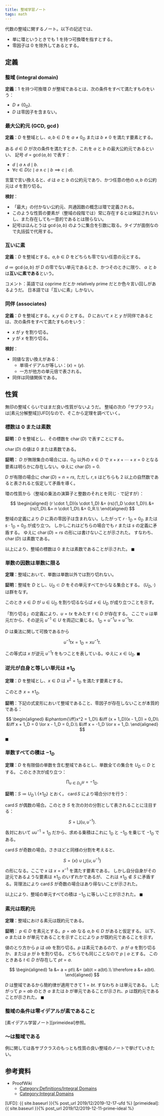 ```yaml
---
title: 整域学習ノート
tags: math
---
```


代数の整域に関するノート。以下の記述では、

* 単に環というときでも 1 を持つ可換環を指すとする。
* 零因子は $0$ を除外してあるとする。

## 定義

### 整域 (integral domain)

**定義**：1 を持つ可換環 $D$ が整域であるとは、次の条件をすべて満たすものをいう：

* $D \ne \lbrace 0_D \rbrace.$
* $D$ は零因子を含まない。

### 最大公約元 (GCD, $\gcd$)

**定義**：$D$ を整域とし、$a, b \in D$ を $a \ne 0_D$ または $b \ne 0$ を満たす要素とする。

ある $d \in D$ が次の条件を満たすとき、これを $a$ と $b$ の最大公約元であるといい、
記号 $d = \gcd(a, b)$ で表す：

* $d \mid a \land d \mid b.$
* $\forall c \in D(c \mid a \land c \mid b \implies c \mid d).$

言葉で言い換えると、$d$ は $a$ と $b$ の公約元であり、かつ任意の他の $a, b$ の公約元は $d$ を割り切る。

**検討**：

* 「最大」の付かない公約元、共通因数の概念は環で定義される。
* このような性質の要素が（整域の段階では）常に存在するとは保証されないし、また存在しても一意的であるとは限らない。
* 記号はほんとうは $\gcd\lbrace a, b\rbrace$ のように集合を引数に取る。タイプが面倒なので丸括弧で代用する。

### 互いに素

**定義**：$D$ を整域とする。$a, b \in D$ をどちらも零でない任意の元とする。

$d \coloneqq \gcd\lbrace a, b\rbrace$ が $D$ の零でない単元であるとき、かつそのときに限り、
$a$ と $b$ は**互いに素である**という。

コメント：英語では coprime だとか relatively prime だとか色々言い回しがあるようだ。
日本語では「互いに素」しかない。

### 同伴 (associates)

**定義**：$D$ を整域とする。$x, y \in D$ とする。
$D$ において $x$ と $y$ が同伴であるとは、次の条件をすべて満たすものをいう：

* $x$ が $y$ を割り切る。
* $y$ が $x$ を割り切る。

**検討**：

* 同値な言い換えがある：
  * 単項イデアルが等しい：$(x) = (y).$
  * 一方が他方の単元倍で表される。
* 同伴は同値関係である。

## 性質

無印の整域くらいではまだ良い性質がないようだ。
整域の次の「サブクラス」は[素元分解整域][UFD]なので、そこから定理を調べていく。

### 標数は $0$ または素数

**証明**：$D$ を整域とし、その標数を $\operatorname{char}(D)$ で表すことにする。

$\operatorname{char}(D)$ の値は $0$ または素数である。

**証明**：
$D$ が無限集合の場合には、$0_D$ 以外の $x \in D$ で
$x + x + \dotsb + x = 0$ となる要素は明らかに存在しない。ゆえに
$\operatorname{char}(D) = 0.$

$D$ が有限の場合に $\operatorname{char}(D) = n = rs,$
ただし $r, s$ はどちらも $2$ 以上の自然数であると表されると仮定して矛盾を導く。

環の性質から（整域の乗法の演算子と整数のそれとを同じ $\cdot$ で記すが）：

$$
\begin{aligned}
(r \cdot 1_D)(s \cdot 1_D)
&= (rs)(1_D \cdot 1_D)\\
&= (rs)1_D\\
&= n \cdot 1_D\\
&= 0_R.\\
\end{aligned}
$$

整域の定義により $D$ に真の零因子は含まれない。したがって
$r \cdot 1_D = 0_D$ または $s \cdot 1_D = 0_D$ が成り立つ。
しかしこれはどちらの場合でも $r$ または $s$ の定義に矛盾する。
ゆえに $\operatorname{char}(D) = rs$ の形には書けないことが示された。
すなわち、$\operatorname{char}(D)$ は素数である。

以上により、整域の標数は $0$ または素数であることが示された。
$\blacksquare$

### 単数の因数は単数に限る

**定理**：整域において、単数は単数以外では割り切れない。

**証明**：整域を $D$ とし、$U_D \subset D$ をその単元すべてからなる集合とする。
$(U_D, \cdot)$ は群をなす。

このとき $x \in D$ が $u \in U_D$ を割り切るならば $x \in U_D$ が成り立つことを示す。

「割り切る」の定義により、$u = tx$ をみたす $t \in D$ が存在する。
ここで $u$ は単元だから、その逆元 $u^{-1} \in U$ を両辺に乗じる。
$1_D = u^{-1}u = u^{-1}tx.$

$D$ は乗法に関して可換であるから

$$
u^{-1}tx = 1_D = xu^{-1}t.
$$

この等式は $x$ が逆元 $u^{-1}t$ をもつことを表している。ゆえに $x \in U_D.$
$\blacksquare$

### 逆元が自身と等しい単元は $\pm1_D$

**定理**：$D$ を整域とし、$x \in D$ は $x^2 = 1_D$ を満たす要素とする。

このとき $x = \pm1_D.$

**証明**：下記の式変形において整域であること、零因子が存在しないことが本質的である：

$$
\begin{aligned}
    &\phantom{\iff}x^2 = 1_D\\
    &\iff (x + 1_D)(x - 1_D) = 0_D\\
    &\iff x + 1_D = 0 \lor x - 1_D = 0_D.\\
    &\iff x = -1_D \lor x = 1_D.
\end{aligned}
$$

$\blacksquare$

### 単数すべての積は $-1_D$

**定理**：$D$ を有限個の単数を含む整域であるとし、単数全ての集合を $U_D \subset D$ とする。
このとき次が成り立つ：

$$
\prod_{u \in D_U}u = -1_D.
$$

**証明**：$S \coloneqq U_D\setminus\lbrace \pm1_D\rbrace$ とおく。
$\operatorname{card}S$ により場合分けを行う：

$\operatorname{card}S$ が偶数の場合。このとき $S$ を次の対の分割として表されることに注目する：

$$
S = \bigsqcup \{u, u^{-1}\}.
$$

各対において $uu^{-1} = 1_D$ だから、求める乗積はこれに $1_D$ と $-1_D$ を乗じて $-1_D$ である。

$\operatorname{card}S$ が奇数の場合。さきほどと同様の分割を考えると、

$$
S = \{x\} \cup \bigcup \{u, u^{-1}\}
$$

の形になる。ここで $x$ は $x = x^{-1}$ を満たす要素である。
しかし自分自身がその逆元であるような要素は $\pm 1_D$ のいずれかであるが、
これは $\pm 1_D \notin S$ に矛盾する。背理法により
$\operatorname{card}S$ が奇数の場合はあり得ないことが示された。

以上により、整域の単元すべての積は $-1_D$ に等しいことが示された。
$\blacksquare$

### 素元は既約元

**定理**：整域における素元は既約元である。

**証明**：
$p \in D$ を素元とする。$p = ab$ なる $a, b \in D$ があると仮定する。
以下、$a$ または $b$ が単元であることを示すことにより $p$ が既約元であることを示す。

値のとり方から $p$ は $ab$ を割り切る。$p$ は素元であるので、
$p$ が $a$ を割り切るか、または $p$ が $b$ を割り切る。
どちらでも同じことなので $p \mid a$ とする。
このときある $t \in D$ が存在して $pt = a.$

$$
\begin{aligned}
1a &= a = pt\\
&= (ab)t = a(bt).\\
\therefore a &= a(bt).
\end{aligned}
$$

$D$ は整域であるから簡約律が適用できて $1 = bt.$ すなわち $b$ は単元である。
したがって $p = ab$ のとき $a$ または $b$ が単元であることが示され、$p$ は既約元であることが示された。
$\blacksquare$

### 整域の条件は零イデアルが素であること

[素イデアル学習ノート][primeideal]参照。

### ～は整域である

例に関しては各サブクラスのもっとも性質の良い整域のノートで挙げていきたい。

## 参考資料

* ProofWiki
  * [Category:Definitions/Integral Domains](https://proofwiki.org/wiki/Category:Definitions/Integral_Domains)
  * [Category:Integral Domains](https://proofwiki.org/wiki/Category:Integral_Domains)

[UFD]: {{ site.baseurl }}{% post_url 2019/12/2019-12-17-ufd %}
[primeideal]: {{ site.baseurl }}{% post_url 2019/12/2019-12-11-prime-ideal %}
